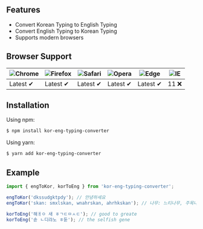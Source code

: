 ## Features

- Convert Korean Typing to English Typing
- Convert English Typing to Korean Typing
- Supports modern browsers

## Browser Support

![Chrome](https://raw.githubusercontent.com/alrra/browser-logos/main/src/chrome/chrome_48x48.png) | ![Firefox](https://raw.githubusercontent.com/alrra/browser-logos/main/src/firefox/firefox_48x48.png) | ![Safari](https://raw.githubusercontent.com/alrra/browser-logos/main/src/safari/safari_48x48.png) | ![Opera](https://raw.githubusercontent.com/alrra/browser-logos/main/src/opera/opera_48x48.png) | ![Edge](https://raw.githubusercontent.com/alrra/browser-logos/main/src/edge/edge_48x48.png) | ![IE](https://raw.githubusercontent.com/alrra/browser-logos/master/src/archive/internet-explorer_9-11/internet-explorer_9-11_48x48.png) |
--- | --- | --- | --- | --- | --- |
Latest ✔ | Latest ✔ | Latest ✔ | Latest ✔ | Latest ✔ | 11 ❌ |

## Installation

Using npm:
```bash
$ npm install kor-eng-typing-converter
```

Using yarn:
```bash
$ yarn add kor-eng-typing-converter
```

## Example
```ts
import { engToKor, korToEng } from 'kor-eng-typing-converter';

engToKor('dkssudgktpdy'); // 안녕하세요
engToKor('skan: smxlskan, wnahrskan, ahrhkskan'); // 나무: 느티나무, 주목나무, 모과나무

korToEng('해ㅐㅇ 새 ㅎㄱㄷㅁㅅㄷ'); // good to greate
korToEng('솓 ㄴ디랴노 ㅎ둗'); // the selfish gene
```
